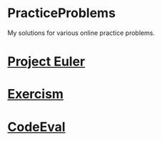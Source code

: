 PracticeProblems
================
My solutions for various online practice problems.
# [Project Euler][Project_Euler]
# [Exercism][Exercism]
# [CodeEval][CodeEval]

[Project_Euler]: ./project_euler
[Exercism]: ./exercism
[CodeEval]: ./codeeval
